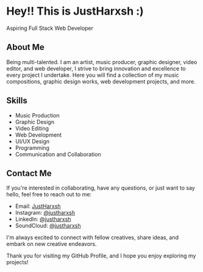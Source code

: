 # Hey!! This is JustHarxsh :)
Aspiring Full Stack Web Developer
## About Me 

Being multi-talented. I am an artist, music producer, graphic designer, video editor, and web developer, I strive to bring innovation and excellence to every project I undertake. Here you will find a collection of my music compositions, graphic design works, web development projects, and more.

## Skills

- Music Production
- Graphic Design
- Video Editing
- Web Development
- UI/UX Design
- Programming
- Communication and Collaboration

## Contact Me

If you're interested in collaborating, have any questions, or just want to say hello, feel free to reach out to me:

- Email: [JustHarxsh](mailto:harshvermasj123@gmail.com)
- Instagram: [@justharxsh](https://www.instagram.com/justharxsh/)
- LinkedIn: [@justharxsh](https://www.linkedin.com/in/justharxsh/)
- SoundCloud: [@justharxsh](https://soundcloud.com/justharxsh)

I'm always excited to connect with fellow creatives, share ideas, and embark on new creative endeavors.

Thank you for visiting my GitHub Profile, and I hope you enjoy exploring my projects!
